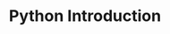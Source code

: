 ---
title: Python Introduction
layout: default
nav_order: 1
has_children: false
heading_anchors: true
has_toc: false
parent: Languages_Introduction
---